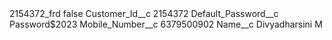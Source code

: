 <?xml version="1.0" encoding="UTF-8"?>
<CustomMetadata xmlns="http://soap.sforce.com/2006/04/metadata" xmlns:xsi="http://www.w3.org/2001/XMLSchema-instance" xmlns:xsd="http://www.w3.org/2001/XMLSchema">
    <label>2154372_frd</label>
    <protected>false</protected>
    <values>
        <field>Customer_Id__c</field>
        <value xsi:type="xsd:string">2154372</value>
    </values>
    <values>
        <field>Default_Password__c</field>
        <value xsi:type="xsd:string">Password$2023</value>
    </values>
    <values>
        <field>Mobile_Number__c</field>
        <value xsi:type="xsd:string">6379500902</value>
    </values>
    <values>
        <field>Name__c</field>
        <value xsi:type="xsd:string">Divyadharsini M</value>
    </values>
</CustomMetadata>
